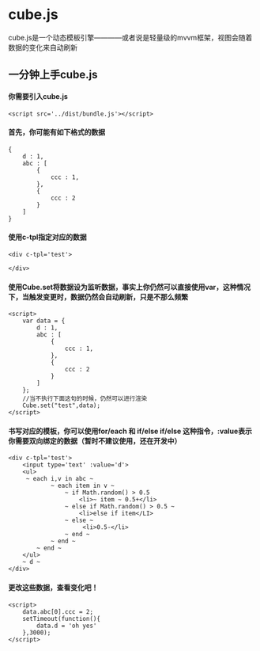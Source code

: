 # cube.js
cube.js是一个动态模板引擎————或者说是轻量级的mvvm框架，视图会随着数据的变化来自动刷新

## 一分钟上手cube.js

#### 你需要引入cube.js

```
<script src='../dist/bundle.js'></script>
```

#### 首先，你可能有如下格式的数据
 
```
{
    d : 1,
    abc : [
        {
            ccc : 1,
        },
        {
            ccc : 2
        }
    ]
}
```

#### 使用c-tpl指定对应的数据
```
<div c-tpl='test'>

</div>
```

#### 使用Cube.set将数据设为监听数据，事实上你仍然可以直接使用var，这种情况下，当触发变更时，数据仍然会自动刷新，只是不那么频繁
```
<script>
    var data = {
        d : 1,
        abc : [
            {
                ccc : 1,
            },
            {
                ccc : 2
            }
        ]
    };
    //当不执行下面这句的时候，仍然可以进行渲染
    Cube.set("test",data);
</script>
```

#### 书写对应的模板，你可以使用for/each 和 if/else if/else 这种指令，:value表示你需要双向绑定的数据（暂时不建议使用，还在开发中）
```
<div c-tpl='test'>
    <input type='text' :value='d'> 
    <ul>
     ~ each i,v in abc ~
            ~ each item in v ~
                ~ if Math.random() > 0.5
                    <li>~ item ~ 0.5+</li>
                ~ else if Math.random() > 0.5 ~
                    <li>else if item</LI>
                ~ else ~
                     <li>0.5-</li>
                ~ end ~
            ~ end ~
        ~ end ~
    </ul>
    ~ d ~
</div>
```

#### 更改这些数据，查看变化吧！
```
<script>
    data.abc[0].ccc = 2;
    setTimeout(function(){
        data.d = 'oh yes'
    },3000);
</script>
```


